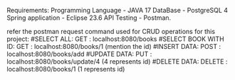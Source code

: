 Requirements:
Programming Language - JAVA 17
DataBase - PostgreSQL 4
Spring application - Eclipse 23.6
API Testing - Postman.

refer the postman request command used for CRUD operations for this project:
#SELECT ALL:
GET : localhost:8080/books
#SELECT BOOK WITH ID:
GET : localhost:8080/books/1  (mention the id)
#INSERT DATA:
POST : localhost:8080/books/add
#UPDATE DATA: 
PUT : localhost:8080/books/update/4 (4 represents id)
#DELETE DATA:
DELETE : localhost:8080/books/1 (1 represents id)
